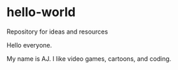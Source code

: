# hello-world
Repository for ideas and resources

Hello everyone.

My name is AJ. I like video games, cartoons, and coding.
